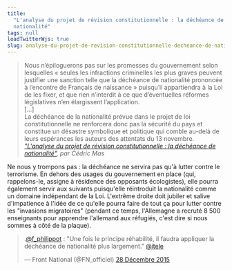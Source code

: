 ```yaml
---
title:
  "L'analyse du projet de révision constitutionnelle : la déchéance de
  nationalité"
tags: null
loadTwitterWjs: true
slug: analyse-du-projet-de-revision-constitutionnelle-decheance-de-nationalite
---
```


> Nous n’épiloguerons pas sur les promesses du gouvernement selon lesquelles
> «&nbsp;seules les infractions criminelles les plus graves peuvent justifier
> une sanction telle que la déchéance de nationalité prononcée à l’encontre de
> Français de naissance&nbsp;» puisqu’il appartiendra à la Loi de les fixer, et
> que rien n’interdit à ce que d’éventuelles réformes législatives n’en
> élargissent l’application.  
> [...]  
> La déchéance de la nationalité prévue dans le projet de loi constitutionnelle
> ne renforcera donc pas la sécurité du pays et constitue un désastre symbolique
> et politique qui comble au-delà de leurs espérances les auteurs des attentats
> du 13 novembre.  
> <cite><a href="http://www.pauljorion.com/blog/2015/12/28/analyse-du-projet-de-loi-constitutionnelle-2-la-decheance-de-nationalite-par-cedric-mas/">"L'analyse
> du projet de révision constitutionnelle : la déchéance de nationalité"</a>,
> par Cédric Mas</cite>

Ne nous y trompons pas : la déchéance ne servira pas qu'à lutter contre le
terrorisme. En dehors des usages du gouvernement en place (qui, rappelons-le,
assigne à résidence des opposants écologistes), elle pourra également servir aux
suivants puisqu'elle réintroduit la nationalité comme un domaine indépendant de
la Loi. L'extrême droite doit jubiler et salive d'impatience à l'idée de ce
qu'elle pourra faire de tout ça pour lutter contre les "invasions migratoires"
(pendant ce temps, l'Allemagne a recruté 8 500 enseignants pour apprendre
l'allemand aux réfugiés, c'est dire si nous sommes à côté de la plaque).

<blockquote class="twitter-tweet" lang="fr"><p lang="fr" dir="ltr">.<a href="https://twitter.com/f_philippot">@f_philippot</a> : &quot;Une fois le principe réhabilité, il faudra appliquer la déchéance de nationalité plus largement.&quot; <a href="https://twitter.com/itele">@itele</a></p>&mdash; Front National (@FN_officiel) <a href="https://twitter.com/FN_officiel/status/681377372977926144">28 Décembre 2015</a></blockquote>

